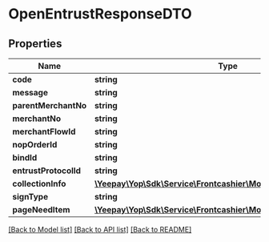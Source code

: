 # OpenEntrustResponseDTO

## Properties
Name | Type | Description | Notes
------------ | ------------- | ------------- | -------------
**code** | **string** |  | [optional] 
**message** | **string** |  | [optional] 
**parentMerchantNo** | **string** |  | [optional] 
**merchantNo** | **string** |  | [optional] 
**merchantFlowId** | **string** |  | [optional] 
**nopOrderId** | **string** |  | [optional] 
**bindId** | **string** |  | [optional] 
**entrustProtocolId** | **string** |  | [optional] 
**collectionInfo** | [**\Yeepay\Yop\Sdk\Service\Frontcashier\Model\EntrustCollectionDTO**](EntrustCollectionDTO.md) |  | [optional] 
**signType** | **string** |  | [optional] 
**pageNeedItem** | [**\Yeepay\Yop\Sdk\Service\Frontcashier\Model\EntrustPageDTO**](EntrustPageDTO.md) |  | [optional] 

[[Back to Model list]](../README.md#documentation-for-models) [[Back to API list]](../README.md#documentation-for-api-endpoints) [[Back to README]](../README.md)


